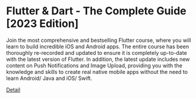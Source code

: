 # Flutter & Dart - The Complete Guide [2023 Edition]

Join the most comprehensive and bestselling Flutter course, where you will learn to build incredible iOS and Android apps. The entire course has been thoroughly re-recorded and updated to ensure it is completely up-to-date with the latest version of Flutter. In addition, the latest update includes new content on Push Notifications and Image Upload, providing you with the knowledge and skills to create real native mobile apps without the need to learn Android/ Java and iOS/ Swift. 

[Detail](https://eduitfree.com/courses/flutter-dart-the-complete-guide-2023-edition)